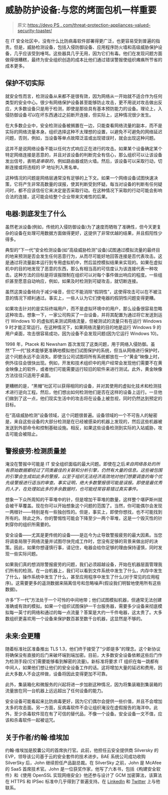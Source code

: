 # 威胁防护设备:与您的烤面包机一样重要

> 原文:[https://devo PS . com/threat-protection-appliances-valued-security-toaster/](https://devops.com/threat-protection-appliances-valuable-security-toaster/)

在 IT 安全社区中，没有什么比防病毒软件部署得更广泛，也更容易受到普遍的指责。但是，威胁检测设备，包括入侵防御设备、应用程序防火墙和高级威胁保护设备，几乎应该受到唾骂。这些器具几乎无用，因为它们有毒。他们在发现问题方面做得很糟糕，最终为安全组织创造的成本比他们通过错误警报使组织瘫痪所节省的成本更多。

## **保护不切实际**

就安全性而言，检测设备从来都不是很有效，因为网络从一开始就不适合作为任何类型的安全中心。很少有网络保护设备甚至能够防止攻击，更不用说对攻击做出反应，大多数设备只是用于检测，即使是那些具有基本预防能力的设备。理论上，入侵防御设备*可以*在坏东西通过之前断开连接，但实际上，这种情况很少发生。

在大多数企业中，安全检测设备被搁置在一边，只能查看网络流量的副本，而不是实际的网络流量本身。组织选择这种不太理想的设置，以避免不可避免的网络延迟问题，否则，例如，当设备等单点故障泛滥或出现错误时，就会出现这种问题。

这并不是说网络设备不能以任何方式响应正在进行的攻击。如果某个设备确定某个特定网络连接是恶意的，并且对该设备的判断完全有信心，那么组织可以让该设备发出信号，表明*是串联的*，例如路由器或防火墙。然后，该设备可以采取行动，切断连接或将违规的 IP 地址列入黑名单。

这种情况的问题是网络层通常没有足够的上下文。如果一个网络设备试图快速决策，它将产生非常高数量的误报，使其判断受到怀疑。每当对设备的判断有任何疑问时，都不应该信任它来决定是否采取行动。在这种情况下采取的行动可能会影响合法的连接，这可能会给整个企业带来灾难性的后果。

## **电器:到底发生了什么**

虽然老派设备(例如，传统的入侵防御设备)为了速度而牺牲了准确性，但今天更复杂的设备在处理可用数据方面做得更好，这提供了非常优越的结果，并且假阳性少得多。

典型的“下一代”安全检测设备(如“高级威胁检测”设备)试图通过模拟流量的最终目的地来预测是否会发生任何恶意行为，从而尽可能好地回答连接是否代表攻击。这是通过将流量副本运行到专用虚拟机中，然后监控模拟结果来实现的。如果在虚拟机中的目的地发现了恶意的东西，那么有相当高的可信度认为该连接代表一种攻击。这种方法的目标是将误报限制在组织可以对每个事件做出响应的程度。一些组织甚至愿意自动响应，例如，如果及时检测到可疑攻击，就切断连接。

虽然这类设备倾向于减少噪音，但它不能消除“假阴性”，这使得攻击可以在不被注意的情况下顺利通过。事实上，一些人认为它们使电器的假阴性问题变得更糟。

如果攻击针对的是实际终端用户，而不是虚拟环境中的用户，那么设备很容易忽略这种攻击。想象一下，一家公司购买了一台设备，并将其配置为通过将它发送到运行 Windows 10 的虚拟机来测试网络流量，但被测试的流量只有在运行 Windows 9 时才能正常运行。在这种情况下，如果网络流量的目的地是运行 Windows 9 的用户桌面，攻击很容易成功，因为设备不会发现问题(因为它运行 Windows 10)。

1998 年，Ptacek 和 Newsham 首次发现了这类问题，用于网络入侵防御。虽然“下一代”技术能够更准确地模拟他们试图保护的系统，但当从网络进行保护时，这个问题永远不会消失。即使当公司试图将所有系统都放在一个“黄金”映像上时，例外往往会很快出现。例如，开发和技术组织中的用户经常会发现他们需要不在黄金映像上的软件，或者他们可能需要运行较旧的软件来进行测试。此外，黄金映像方法往往只适用于桌面。

更糟糕的是，“黑帽”社区可以获得相同的设备，并对其使用的虚拟化技术和检测技术进行逆向工程。然后，他们想出如何检测他们是否在这样的设备上运行。一旦他们做到了这一点，他们现实生活中的攻击将在设备上被忽视，同时仍然达到预定的目标。

在“高级威胁检测”设备领域，这个问题很普遍。设备领域的一个不可告人的秘密是，来自这些设备的大部分检测是在已经被感染的机器上发现的，然后这些机器被发送到外部命令和控制基础设施。相反，如果这些设备检测到实际的入站威胁，攻击可能会被阻止。

## **警报疲劳:检测质量差**

淹没在警报中可能是 IT 安全组织面临的最大问题。即使在之后*来自网络各处的所有原始数据都经过了同类最佳的关联和分析引擎，仍然有大量的信息。这些被包围的引擎会生成如此多的警报，以至于组织无法经济高效地对他们想要调查的每个优先级警报进行适当的审查。事实证明，绝大多数警报很可能是误报。即使是最优秀的人才，在处理如此多的多余数据时，也可能经常容易错过真实事件。*

想象一下众所周知的干草堆中的针，但是增加干草堆的数量，这样整个堪萨斯州就会被干草覆盖。现在你可以开始想象这个问题的范围了。当然，你可能偶尔会发现一两根针——特别是有一些独创性的。但是，事实上，即使你想找，也不可能找到所有的。除此之外，你的警惕性可能会下降至少一两个草堆，这是一个毁灭性的针刺穿你的组织所需要的。

安全设备——尤其是更传统的设备——是迄今为止导致警报疲劳的最大因素。当您将调查局限于网络流量并试图尽快完成工作时，您没有足够的背景来做出好的决策。因此，如果你想谨慎行事，请记住，电器会给你足够的理由保持谨慎，同时发现一些实际问题。

如果我们真的想消除警报疲劳的问题，我们必须超越设备，开始在机器层面管理我们所有的检测。在一台机器上，我们可以看到文件系统中发生了什么，内存中发生了什么，操作系统中发生了什么，甚至应用程序中发生了什么(对于常见的应用程序)。这需要更多的遥测数据来隔离信号和忽略噪声(假设我们明智地使用所有这些数据)。

许多“下一代”方法处于一个可怜的中间地带；他们试图模拟机器，但通常无法创建准确或有效的模拟。如果一个组织试图保护一千台服务器，需要多少设备来彻底模拟每一英寸的网络和通过的每一点流量？答案是大约一千件电器，这太贵了。大多数组织更喜欢用一个设备来保护数百甚至数千台机器，这显然是不够的。

## **未来:会更糟**

随着标准社区准备推出 TLS 1.3，他们终于接受了“少即是多”的理念。这个新协议将确保没有直接的后门来破坏端到端加密。目前，大多数安全设备依赖这些后门作为检测手段(它们需要能够看到解密的流量)。新标准将要求 IT 组织在每一跳都有中间人，如果他们想让他们的安全设备工作的话。这将增加大量的延迟和费用，因此大多数人不会这样做，设备将因此变得更加不可靠。

此外，集装箱化和微服务的兴起将进一步加剧这种情况，因为将集装箱到集装箱的流量放在同一台机器上远远超出了任何设备的能力。

安全设备可能看起来比防病毒更好，因为它们偶尔会提供一些价值，并且不会增加太多的攻击面。另一方面，反病毒软件不会让组织淹没在虚假报告的海洋中。此外，至少杀毒软件现在有了可信的替代品，不像一个设备。安全设备一文不值，应该和杀毒软件一起被诅咒。

## 关于作者/约翰·维埃加

约翰·维埃加是胶囊公司的首席执行官。此前，他担任云安全提供商 Silversky 的 EVP，领导该公司基于云的安全套件的技术进步。BAE 系统公司成功收购 SilverSky 后，John 继续担任产品副总裁。在 SilverSky 之前，John 是 McAfee 的 SaaS 首席技术官。John 是一位获奖作家，他写了六本书，包括《构建安全软件》和《使用 OpenSSL 实现网络安全》他还参与设计了 GCM 加密算法，该算法在 HTTPS 和 IPSec 标准中几乎得到了普遍支持。在 [LinkedIn](https://www.linkedin.com/in/viega/) 和 [Twitter](https://twitter.com/viega) 上与他联系。